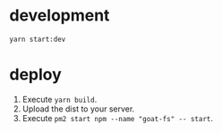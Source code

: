 # development
`yarn start:dev`

# deploy
1. Execute `yarn build`.
2. Upload the dist to your server.
3. Execute `pm2 start npm --name "goat-fs" -- start`.